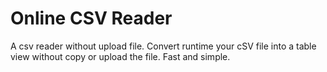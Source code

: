 # Online CSV Reader

A csv reader without upload file. Convert runtime your cSV file into a table view without copy or upload the file. Fast and simple.
